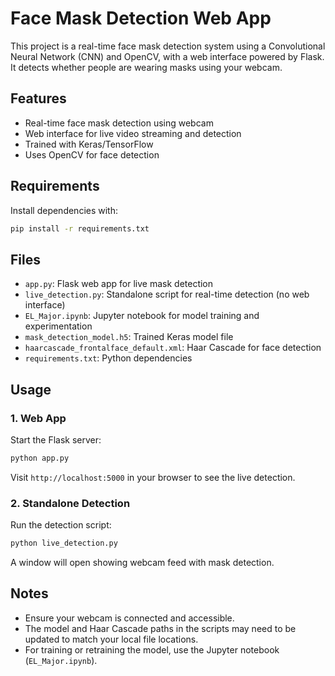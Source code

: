 # Face Mask Detection Web App

This project is a real-time face mask detection system using a Convolutional Neural Network (CNN) and OpenCV, with a web interface powered by Flask. It detects whether people are wearing masks using your webcam.

## Features
- Real-time face mask detection using webcam
- Web interface for live video streaming and detection
- Trained with Keras/TensorFlow
- Uses OpenCV for face detection

## Requirements
Install dependencies with:
```bash
pip install -r requirements.txt
```

## Files
- `app.py`: Flask web app for live mask detection
- `live_detection.py`: Standalone script for real-time detection (no web interface)
- `EL_Major.ipynb`: Jupyter notebook for model training and experimentation
- `mask_detection_model.h5`: Trained Keras model file
- `haarcascade_frontalface_default.xml`: Haar Cascade for face detection
- `requirements.txt`: Python dependencies

## Usage
### 1. Web App
Start the Flask server:
```bash
python app.py
```
Visit `http://localhost:5000` in your browser to see the live detection.

### 2. Standalone Detection
Run the detection script:
```bash
python live_detection.py
```
A window will open showing webcam feed with mask detection.

## Notes
- Ensure your webcam is connected and accessible.
- The model and Haar Cascade paths in the scripts may need to be updated to match your local file locations.
- For training or retraining the model, use the Jupyter notebook (`EL_Major.ipynb`).

